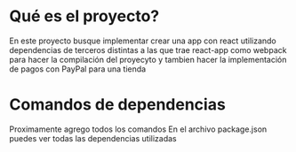 # Qué es el proyecto?

En este proyecto busque implementar crear una app con react utilizando dependencias de terceros distintas a las que trae react-app como webpack para hacer la compilación del proyecyto y tambien hacer la implementación de pagos con PayPal para una tienda

# Comandos de dependencias

Proximamente agrego todos los comandos
En el archivo package.json puedes ver todas las dependencias utilizadas
